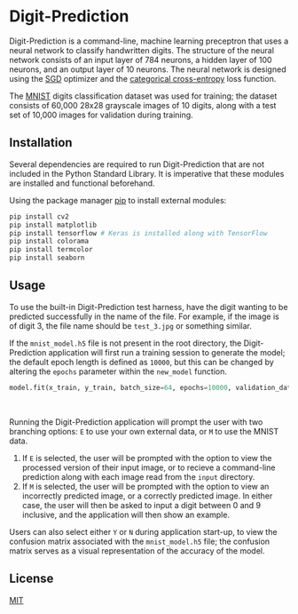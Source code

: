 # Digit-Prediction

Digit-Prediction is a command-line, machine learning preceptron that uses a neural network to classify handwritten digits. The structure of the neural network consists of an input layer of 784 neurons, a hidden layer of 100 neurons, and an output layer of 10 neurons. The neural network is designed using the [SGD](https://keras.io/api/optimizers/sgd/) optimizer and the [categorical cross-entropy](https://keras.io/api/losses/probabilistic_losses/#categoricalcrossentropy-class) loss function.

The [MNIST](https://keras.io/api/datasets/mnist/) digits classification dataset was used for training; the dataset consists of 60,000 28x28 grayscale images of 10 digits, along with a test set of 10,000 images for validation during training.

## Installation

Several dependencies are required to run Digit-Prediction that are not included in the Python Standard Library. It is imperative that these modules are installed and functional beforehand.

Using the package manager [pip](https://pip.pypa.io/en/stable/) to install external modules:
```bash
pip install cv2
pip install matplotlib 
pip install tensorflow # Keras is installed along with TensorFlow
pip install colorama
pip install termcolor
pip install seaborn
```

## Usage

To use the built-in Digit-Prediction test harness, have the digit wanting to be predicted successfully in the name of the file. For example, if the image is of digit 3, the file name should be `test_3.jpg` or something similar.

If the `mnist_model.h5` file is not present in the root directory, the Digit-Prediction application will first run a training session to generate the model; the default epoch length is defined as `10000`, but this can be changed by altering the `epochs` parameter within the `new_model` function.
```python
model.fit(x_train, y_train, batch_size=64, epochs=10000, validation_data=(x_test, y_test))
```

<br>

Running the Digit-Prediction application will prompt the user with two branching options: `E` to use your own external data, or `M` to use the MNIST data. 

1. If `E` is selected, the user will be prompted with the option to view the processed version of their input image, or to recieve a command-line prediction along with each image read from the `input` directory.
2. If `M` is selected, the user will be prompted with the option to view an incorrectly predicted image, or a correctly predicted image. In either case, the user will then be asked to input a digit between 0 and 9 inclusive, and the application will then show an example.

Users can also select either `Y` or `N` during application start-up, to view the confusion matrix associated with the `mnist_model.h5` file; the confusion matrix serves as a visual representation of the accuracy of the model.

## License
[MIT](https://choosealicense.com/licenses/mit/)